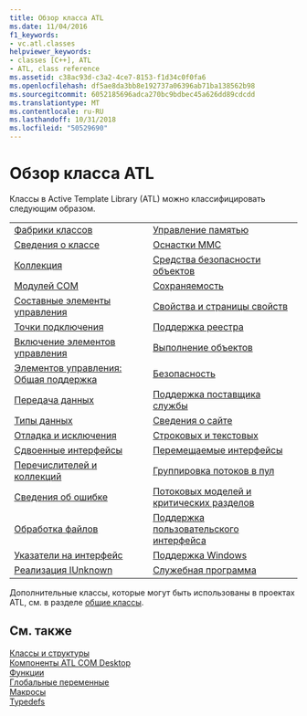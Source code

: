 ```yaml
---
title: Обзор класса ATL
ms.date: 11/04/2016
f1_keywords:
- vc.atl.classes
helpviewer_keywords:
- classes [C++], ATL
- ATL, class reference
ms.assetid: c38ac93d-c3a2-4ce7-8153-f1d34c0f0fa6
ms.openlocfilehash: df5ae8da3bb8e192737a06396ab71ba138562b98
ms.sourcegitcommit: 6052185696adca270bc9bdbec45a626dd89cdcdd
ms.translationtype: MT
ms.contentlocale: ru-RU
ms.lasthandoff: 10/31/2018
ms.locfileid: "50529690"
---
```

# <a name="atl-class-overview"></a>Обзор класса ATL

Классы в Active Template Library (ATL) можно классифицировать следующим образом.

|||
|-|-|
|[Фабрики классов](../atl/class-factories-classes.md)|[Управление памятью](../atl/memory-management-classes.md)|
|[Сведения о классе](../atl/class-information-classes.md)|[Оснастки MMC](../atl/mmc-snap-in-classes.md)|
|[Коллекция](../atl/collection-classes.md)|[Средства безопасности объектов](../atl/object-safety-classes.md)|
|[Модулей COM](../atl/com-modules-classes.md)|[Сохраняемость](../atl/persistence-classes.md)|
|[Составные элементы управления](../atl/composite-controls-classes.md)|[Свойства и страницы свойств](../atl/properties-and-property-pages-classes.md)|
|[Точки подключения](../atl/connection-points-classes.md)|[Поддержка реестра](../atl/registry-support-classes.md)|
|[Включение элементов управления](../atl/control-containment-classes.md)|[Выполнение объектов](../atl/running-objects-classes.md)|
|[Элементов управления: Общая поддержка](../atl/controls-general-support-classes.md)|[Безопасность](../atl/security-classes.md)|
|[Передача данных](../atl/data-transfer-classes.md)|[Поддержка поставщика службы](../atl/service-provider-support-classes.md)|
|[Типы данных](../atl/data-types-classes.md)|[Сведения о сайте](../atl/site-information-classes.md)|
|[Отладка и исключения](../atl/debugging-and-exceptions-classes.md)|[Строковых и текстовых](../atl/string-and-text-classes.md)|
|[Сдвоенные интерфейсы](../atl/dual-interfaces-classes.md)|[Перемещаемые интерфейсы](../atl/tear-off-interfaces-classes.md)|
|[Перечислителей и коллекций](../atl/enumerators-and-collections-classes.md)|[Группировка потоков в пул](../atl/thread-pooling-classes.md)|
|[Сведения об ошибке](../atl/error-information-classes.md)|[Потоковых моделей и критических разделов](../atl/threading-models-and-critical-sections-classes.md)|
|[Обработка файлов](../atl/file-handling-classes.md)|[Поддержка пользовательского интерфейса](../atl/ui-support-classes.md)|
|[Указатели на интерфейс](../atl/interface-pointers-classes.md)|[Поддержка Windows](../atl/windows-support-classes.md)|
|[Реализация IUnknown](../atl/iunknown-implementation-classes.md)|[Служебная программа](../atl/utility-classes.md)|

Дополнительные классы, которые могут быть использованы в проектах ATL, см. в разделе [общие классы](../atl-mfc-shared/atl-mfc-shared-classes.md).

## <a name="see-also"></a>См. также

[Классы и структуры](../atl/reference/atl-classes.md)<br/>
[Компоненты ATL COM Desktop](../atl/atl-com-desktop-components.md)<br/>
[Функции](../atl/reference/atl-functions.md)<br/>
[Глобальные переменные](../atl/reference/atl-global-variables.md)<br/>
[Макросы](../atl/reference/atl-macros.md)<br/>
[Typedefs](../atl/reference/atl-typedefs.md)

